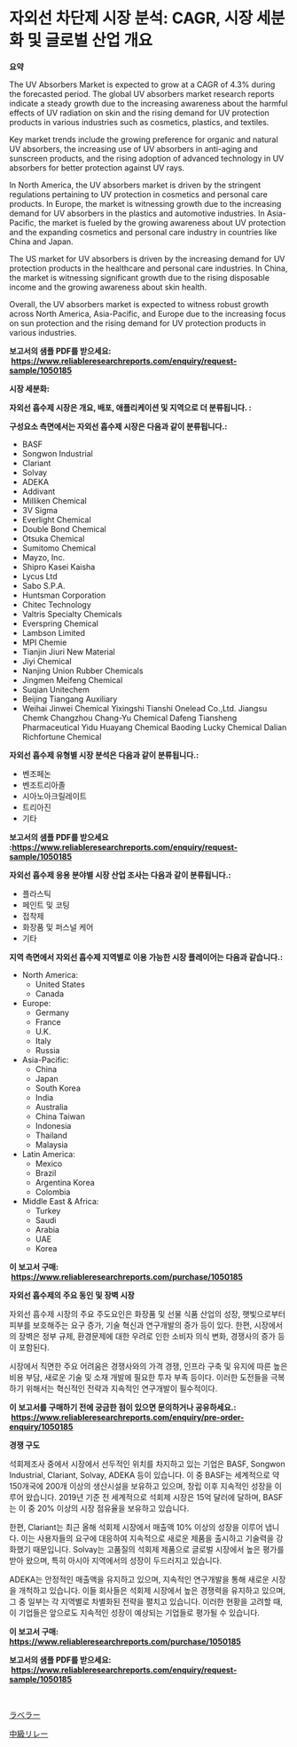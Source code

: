 <p><h1>자외선 차단제 시장 분석: CAGR, 시장 세분화 및 글로벌 산업 개요</h1></p><p><strong>요약</strong></p>
<p><p>The UV Absorbers Market is expected to grow at a CAGR of 4.3% during the forecasted period. The global UV absorbers market research reports indicate a steady growth due to the increasing awareness about the harmful effects of UV radiation on skin and the rising demand for UV protection products in various industries such as cosmetics, plastics, and textiles.</p><p>Key market trends include the growing preference for organic and natural UV absorbers, the increasing use of UV absorbers in anti-aging and sunscreen products, and the rising adoption of advanced technology in UV absorbers for better protection against UV rays.</p><p>In North America, the UV absorbers market is driven by the stringent regulations pertaining to UV protection in cosmetics and personal care products. In Europe, the market is witnessing growth due to the increasing demand for UV absorbers in the plastics and automotive industries. In Asia-Pacific, the market is fueled by the growing awareness about UV protection and the expanding cosmetics and personal care industry in countries like China and Japan.</p><p>The US market for UV absorbers is driven by the increasing demand for UV protection products in the healthcare and personal care industries. In China, the market is witnessing significant growth due to the rising disposable income and the growing awareness about skin health.</p><p>Overall, the UV absorbers market is expected to witness robust growth across North America, Asia-Pacific, and Europe due to the increasing focus on sun protection and the rising demand for UV protection products in various industries.</p></p>
<p><strong>보고서의 샘플 PDF를 받으세요: &nbsp;<a href="https://www.reliableresearchreports.com/enquiry/request-sample/1050185">https://www.reliableresearchreports.com/enquiry/request-sample/1050185</a></strong></p>
<p><strong>시장 세분화:</strong></p>
<p><strong> 자외선 흡수제 시장은 개요, 배포, 애플리케이션 및 지역으로 더 분류됩니다. :</strong></p>
<p><strong>구성요소 측면에서는 자외선 흡수제 시장은 다음과 같이 분류됩니다.:</strong></p>
<p><ul><li>BASF</li><li>Songwon Industrial</li><li>Clariant</li><li>Solvay</li><li>ADEKA</li><li>Addivant</li><li>Milliken Chemical</li><li>3V Sigma</li><li>Everlight Chemical</li><li>Double Bond Chemical</li><li>Otsuka Chemical</li><li>Sumitomo Chemical</li><li>Mayzo, Inc.</li><li>Shipro Kasei Kaisha</li><li>Lycus Ltd</li><li>Sabo S.P.A.</li><li>Huntsman Corporation</li><li>Chitec Technology</li><li>Valtris Specialty Chemicals</li><li>Everspring Chemical</li><li>Lambson Limited</li><li>MPI Chemie</li><li>Tianjin Jiuri New Material</li><li>Jiyi Chemical</li><li>Nanjing Union Rubber Chemicals</li><li>Jingmen Meifeng Chemical</li><li>Suqian Unitechem</li><li>Beijing Tiangang Auxiliary</li><li>Weihai Jinwei Chemical
    Yixingshi Tianshi
    Onelead Co.,Ltd.
    Jiangsu Chemk
    Changzhou Chang-Yu Chemical
    Dafeng Tiansheng Pharmaceutical
    Yidu Huayang Chemical
    Baoding Lucky Chemical
    Dalian Richfortune Chemical</li></ul></p>
<p><strong> 자외선 흡수제 유형별 시장 분석은 다음과 같이 분류됩니다.:</strong></p>
<p><ul><li>벤조페논</li><li>벤조트리아졸</li><li>시아노아크릴레이트</li><li>트리아진</li><li>기타</li></ul></p>
<p><strong>보고서의 샘플 PDF를 받으세요 :<a href="https://www.reliableresearchreports.com/enquiry/request-sample/1050185">https://www.reliableresearchreports.com/enquiry/request-sample/1050185</a></strong></p>
<p><strong> 자외선 흡수제 응용 분야별 시장 산업 조사는 다음과 같이 분류됩니다.:</strong></p>
<p><ul><li>플라스틱</li><li>페인트 및 코팅</li><li>접착제</li><li>화장품 및 퍼스널 케어</li><li>기타</li></ul></p>
<p><strong>지역 측면에서 자외선 흡수제 지역별로 이용 가능한 시장 플레이어는 다음과 같습니다.:</strong></p>
<p><ul>
    <li>
        North America:
        <ul>
            <li>United States</li>
            <li>Canada</li>
        </ul>
    </li>
    <li>
        Europe:
        <ul>
            <li>Germany</li>
            <li>France</li>
            <li>U.K.</li>
            <li>Italy</li>
            <li>Russia</li>
        </ul>
    </li>
    <li>
        Asia-Pacific:
        <ul>
            <li>China</li>
            <li>Japan</li>
            <li>South Korea</li>
            <li>India</li>
            <li>Australia</li>
            <li>China Taiwan</li>
            <li>Indonesia</li>
            <li>Thailand</li>
            <li>Malaysia</li>
        </ul>
    </li>
    <li>
        Latin America:
        <ul>
            <li>Mexico</li>
            <li>Brazil</li>
            <li>Argentina Korea</li>
            <li>Colombia</li>
        </ul>
    </li>
    <li>
        Middle East & Africa:
        <ul>
            <li>Turkey</li>
            <li>Saudi</li>
            <li>Arabia</li>
            <li>UAE</li>
            <li>Korea</li>
        </ul>
    </li>
    </ul></p>
<p><strong>이 보고서 구매: &nbsp;<a href="https://www.reliableresearchreports.com/purchase/1050185">https://www.reliableresearchreports.com/purchase/1050185</a></strong></p>
<p><strong>자외선 흡수제의 주요 동인 및 장벽 시장</strong></p>
<p><p>자외선 흡수제 시장의 주요 주도요인은 화장품 및 선물 식품 산업의 성장, 햇빛으로부터 피부를 보호해주는 요구 증가, 기술 혁신과 연구개발의 증가 등이 있다. 한편, 시장에서의 장벽은 정부 규제, 환경문제에 대한 우려로 인한 소비자 의식 변화, 경쟁사의 증가 등이 포함된다.</p><p>시장에서 직면한 주요 어려움은 경쟁사와의 가격 경쟁, 인프라 구축 및 유지에 따른 높은 비용 부담, 새로운 기술 및 소재 개발에 필요한 투자 부족 등이다. 이러한 도전들을 극복하기 위해서는 혁신적인 전략과 지속적인 연구개발이 필수적이다.</p></p>
<p><strong>이 보고서를 구매하기 전에 궁금한 점이 있으면 문의하거나 공유하세요.: &nbsp;<a href="https://www.reliableresearchreports.com/enquiry/pre-order-enquiry/1050185">https://www.reliableresearchreports.com/enquiry/pre-order-enquiry/1050185</a></strong></p>
<p><strong>경쟁 구도</strong></p>
<p><p>석회제조사 중에서 시장에서 선두적인 위치를 차지하고 있는 기업은 BASF, Songwon Industrial, Clariant, Solvay, ADEKA 등이 있습니다. 이 중 BASF는 세계적으로 약 150개국에 200개 이상의 생산시설을 보유하고 있으며, 창립 이후 지속적인 성장을 이루어 왔습니다. 2019년 기준 전 세계적으로 석회제 시장은 15억 달러에 달하며, BASF는 이 중 20% 이상의 시장 점유율을 보유하고 있습니다.</p><p>한편, Clariant는 최근 올해 석회제 시장에서 매출액 10% 이상의 성장을 이루어 냅니다. 이는 사용자들의 요구에 대응하여 지속적으로 새로운 제품을 출시하고 기술력을 강화했기 때문입니다. Solvay는 고품질의 석회제 제품으로 글로벌 시장에서 높은 평가를 받아 왔으며, 특히 아시아 지역에서의 성장이 두드러지고 있습니다.</p><p>ADEKA는 안정적인 매출액을 유지하고 있으며, 지속적인 연구개발을 통해 새로운 시장을 개척하고 있습니다. 이들 회사들은 석회제 시장에서 높은 경쟁력을 유지하고 있으며, 그 중 일부는 각 지역별로 차별화된 전략을 펼치고 있습니다. 이러한 현황을 고려할 때, 이 기업들은 앞으로도 지속적인 성장이 예상되는 기업들로 평가될 수 있습니다.</p></p>
<p><strong>이 보고서 구매: &nbsp; <a href="https://www.reliableresearchreports.com/purchase/1050185">https://www.reliableresearchreports.com/purchase/1050185</a></strong></p>
<p><strong>보고서의 샘플 PDF를 받으세요: &nbsp;<a href="https://www.reliableresearchreports.com/enquiry/request-sample/1050185">https://www.reliableresearchreports.com/enquiry/request-sample/1050185</a></strong><strong></strong></p>
<p>&nbsp;</p>
<p><p><a href="https://github.com/AaronVargas43/Market-Research-Report-List-1/blob/main/13609729114.md">ラベラー</a></p><p><a href="https://github.com/CloydAbbott2023/Market-Research-Report-List-1/blob/main/93058049115.md">中級リレー</a></p></p>
